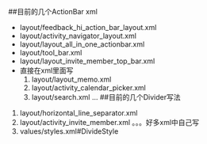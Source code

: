 ##目前的几个ActionBar xml
*  layout/feedback_hi_action_bar_layout.xml
* layout/activity_navigator_layout.xml
* layout/layout_all_in_one_actionbar.xml
* layout/tool_bar.xml
* layout/layout_invite_member_top_bar.xml
* 直接在xml里面写 
    1. layout/layout_memo.xml
    2. layout/activity_calendar_picker.xml
    3. layout/search.xml
        ...
##目前的几个Divider写法
1. layout/horizontal_line_separator.xml
2. layout/activity_invite_member.xml 。。。好多xml中自己写
3. values/styles.xml#DivideStyle